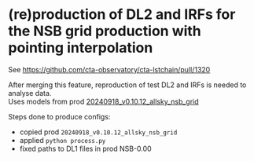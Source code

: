 # (re)production of DL2 and IRFs for the NSB grid production with pointing interpolation

See https://github.com/cta-observatory/cta-lstchain/pull/1320 

After merging this feature, reproduction of test DL2 and IRFs is needed to analyse data.    
Uses models from prod [20240918_v0.10.12_allsky_nsb_grid ](https://github.com/cta-observatory/lstmcpipe/tree/master/production_configs/20240918_v0.10.12_allsky_nsb_grid) 


Steps done to produce configs:
- copied prod `20240918_v0.10.12_allsky_nsb_grid`
- applied `python process.py`
- fixed paths to DL1 files in prod NSB-0.00 